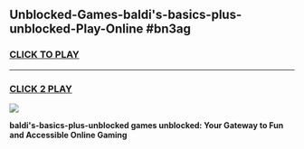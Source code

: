 
## Unblocked-Games-baldi's-basics-plus-unblocked-Play-Online #bn3ag
<h3>
<a href="https://news.freeplayer.one?title=baldi's-basics-plus-unblocked&ref=3">CLICK TO PLAY</a></h3>
<hr>

<h3>
<a href="https://news.freeplayer.one?title=baldi's-basics-plus-unblocked&ref=3">CLICK 2 PLAY</a>
  
</h3>

<a href="https://news.freeplayer.one?title=baldi's-basics-plus-unblocked&ref=3"><img src="https://clearcache.store/games.png"></a>


**baldi's-basics-plus-unblocked games unblocked: Your Gateway to Fun and Accessible Online Gaming**
